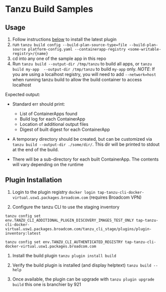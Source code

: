 # Tanzu Build Samples

## Usage
1. Follow instructions [below](#plugin-installation) to install the latest plugin
2. run `tanzu build config --build-plan-source-type=file --build-plan-source platform-config.yaml --containerapp-registry <some-writable-registry>/{name}`
3. cd into any one of the sample app in this repo
4. Run `tanzu build --output-dir /tmp/tanzu` to build all apps, or `tanzu build my-app  --output-dir /tmp/tanzu` to build `my-app` only.
 *NOTE*: If you are using a localhost registry, you will need to add `--network=host` when running tanzu build to allow the build container to access localhost
 
Expected output:

- Standard err should print:

    - List of ContainerApps found
    - Build log for each ContainerApp
    - Location of additional output files
    - Digest of built digest for each ContainerApp

- A temporary directory should be created, but can be customized via `tanzu build --output-dir ./some/dir/`. This dir will be printed to stdout at the end of the build.

- There will be a sub-directory for each built ContainerApp. The contents will vary depending on the runtime

##  Plugin Installation

1. Login to the plugin registry `docker login tap-tanzu-cli-docker-virtual.usw1.packages.broadcom.com` (requires Broadcom VPN)

1. Configure the tanzu CLI to use the staging inventory

```shell
tanzu config set env.TANZU_CLI_ADDITIONAL_PLUGIN_DISCOVERY_IMAGES_TEST_ONLY tap-tanzu-cli-docker-virtual.usw1.packages.broadcom.com/tanzu_cli_stage/plugins/plugin-inventory:latest

tanzu config set env.TANZU_CLI_AUTHENTICATED_REGISTRY tap-tanzu-cli-docker-virtual.usw1.packages.broadcom.com
```

1. Install the build plugin `tanzu plugin install build`

1. Verify the build plugin is installed (and display helptext) `tanzu build --help`

1. Once available, the plugin can be upgrade with `tanzu plugin upgrade build`
this one is branchier by 921
